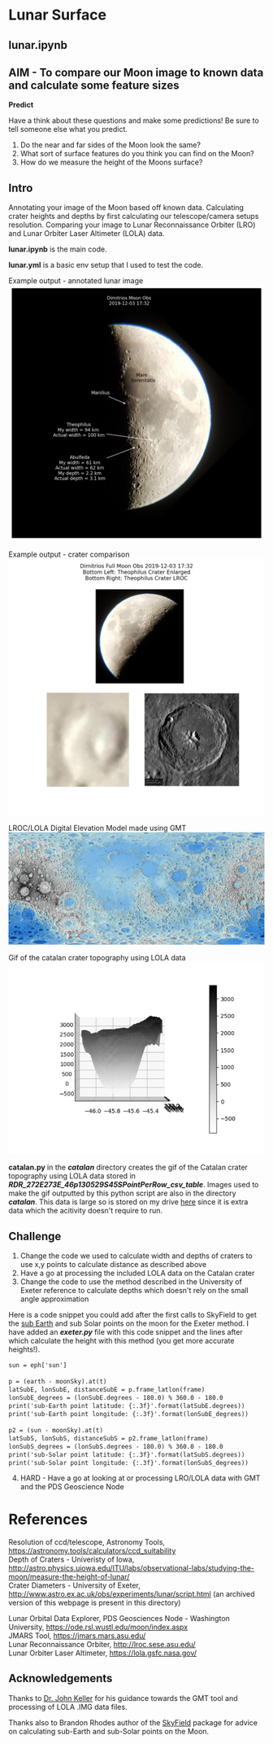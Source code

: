 # Lunar Surface

## lunar.ipynb
## AIM - To compare our Moon image to known data and calculate some feature sizes

**Predict**

Have a think about these questions and make some predictions! Be sure to tell someone else what you predict.

1) Do the near and far sides of the Moon look the same?    
2) What sort of surface features do you think you can find on the Moon?    
3) How do we measure the height of the Moons surface?

## Intro

Annotating your image of the Moon based off known data.
Calculating crater heights and depths by first calculating our telescope/camera setups resolution.
Comparing your image to Lunar Reconnaissance Orbiter (LRO) and Lunar Orbiter Laser Altimeter (LOLA) data.

**lunar.ipynb** is the main code.

**lunar.yml** is a basic env setup that I used to test the code.

Example output - annotated lunar image
![AstroWelcome](./images/mymoonAnnotated.png)

Example output - crater comparison
![AstroWelcome](./images/theophilusCraterComparison.png)

LROC/LOLA Digital Elevation Model made using GMT
![AstroWelcome](./figures/Lunar_LROC_WAC_GLD100_ClrShade_79s79n_9216.jpg)

Gif of the catalan crater topography using LOLA data
![AstroWelcome](catalan/catalan.gif)

**catalan.py** in the ***catalan*** directory creates the gif of the Catalan crater topography using LOLA data stored in ***RDR_272E273E_46p130529S45SPointPerRow_csv_table***. Images used to make the gif outputted by this python script are also in the directory ***catalan***. This data is large so is stored on my drive [here](https://drive.google.com/drive/folders/1kXCnfm2d2YGzs8HBQrQYu388HK6nvkzc?usp=sharing) since it is extra data which the acitivity doesn't require to run.

## Challenge

1) Change the code we used to calculate width and depths of craters to use x,y points to calculate distance as described above  
2) Have a go at processing the included LOLA data on the Catalan crater  
3) Change the code to use the method described in the University of Exeter reference to calculate depths which doesn't rely on the small angle approximation  

Here is a code snippet you could add after the first calls to SkyField to get the [sub Earth](https://rhodesmill.org/skyfield/planetary.html#computing-lunar-libration) and sub Solar points on the moon for the Exeter method. I have added an ***exeter.py*** file with this code snippet and the lines after which calculate the height with this method (you get more accurate heights!).

```
sun = eph['sun']

p = (earth - moonSky).at(t)
latSubE, lonSubE, distanceSubE = p.frame_latlon(frame)
lonSubE_degrees = (lonSubE.degrees - 180.0) % 360.0 - 180.0
print('sub-Earth point latitude: {:.3f}'.format(latSubE.degrees))
print('sub-Earth point longitude: {:.3f}'.format(lonSubE_degrees))

p2 = (sun - moonSky).at(t)
latSubS, lonSubS, distanceSubS = p2.frame_latlon(frame)
lonSubS_degrees = (lonSubS.degrees - 180.0) % 360.0 - 180.0
print('sub-Solar point latitude: {:.3f}'.format(latSubS.degrees))
print('sub-Solar point longitude: {:.3f}'.format(lonSubS_degrees))
```

4) HARD - Have a go at looking at or processing LRO/LOLA data with GMT and the PDS Geoscience Node

# References

Resolution of ccd/telescope, Astronomy Tools, https://astronomy.tools/calculators/ccd_suitability  
Depth of Craters - Univeristy of Iowa, http://astro.physics.uiowa.edu/ITU/labs/observational-labs/studying-the-moon/measure-the-height-of-lunar/  
Crater Diameters - University of Exeter, http://www.astro.ex.ac.uk/obs/experiments/lunar/script.html (an archived version of this webpage is present in this directory) 

Lunar Orbital Data Explorer, PDS Geosciences Node - Washington University, https://ode.rsl.wustl.edu/moon/index.aspx    
JMARS Tool, https://jmars.mars.asu.edu/  
Lunar Reconnaissance Orbiter, http://lroc.sese.asu.edu/  
Lunar Orbiter Laser Altimeter, https://lola.gsfc.nasa.gov/

## Acknowledgements

Thanks to [Dr. John Keller](https://science.gsfc.nasa.gov/sed/bio/john.w.keller) for his guidance towards the GMT tool and processing of LOLA .IMG data files.

Thanks also to Brandon Rhodes author of the [SkyField](https://rhodesmill.org/skyfield/) package for advice on calculating sub-Earth and sub-Solar points on the Moon.